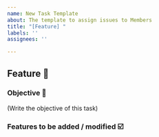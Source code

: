 ```yaml
---
name: New Task Template
about: The template to assign issues to Members
title: "[Feature] "
labels: ''
assignees: ''

---
```


## Feature :rocket:

### Objective :pushpin:

(Write the objective of this task)

### Features to be added / modified :ballot_box_with_check:
